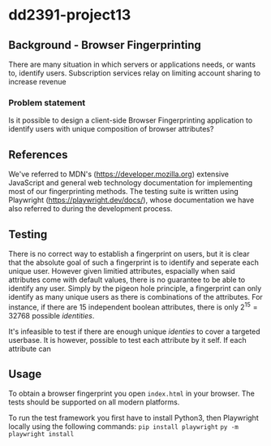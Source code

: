 # dd2391-project13

## Background - Browser Fingerprinting

There are many situation in which servers or applications needs, or wants to,
identify users. Subscription services relay on limiting account sharing to increase revenue
### Problem statement

Is it possible to design a client-side Browser Fingerprinting application to identify users with unique composition of browser attributes?

## References

We've referred to MDN's (https://developer.mozilla.org) extensive JavaScript and general web technology documentation for implementing most of our fingerprinting methods. The testing suite is written using Playwright (https://playwright.dev/docs/), whose documentation we have also referred to during the development process.

## Testing

There is no correct way to establish a fingerprint on users, but it is clear that the absolute goal of such a fingerprint is to identify and seperate each unique user. However given limitied attributes, espacially when said attributes come with default values, there is no guarantee to be able to identify any user. Simply by the pigeon hole principle, a fingerprint can only identify as many unique users as there is combinations of the attributes. For instance, if there are 15 independent boolean attributes, there is only $2^{15} = 32768$ possible *identities*.

It's infeasible to test if there are enough unique *identies* to cover a targeted userbase. It is however, possible to test each attribute by it self. If each attribute can  

## Usage

To obtain a browser fingerprint you open `index.html` in your browser. The tests should be supported on all modern platforms.

To run the test framework you first have to install Python3, then Playwright locally using the following commands:
`pip install playwright`
`py -m playwright install`